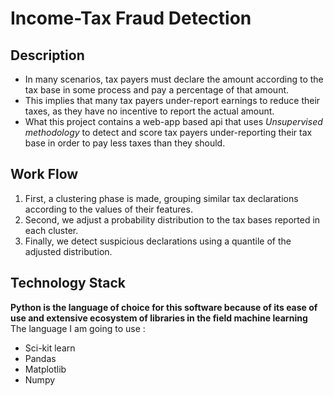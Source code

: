# Income-Tax Fraud Detection

## Description
* In many scenarios, tax payers must declare the amount according to the tax base in some process and pay a percentage of that amount.
* This implies that many tax payers under-report earnings to reduce their taxes, as they have no incentive to report the actual amount.
* What this project contains a web-app based api that uses *Unsupervised methodology* to detect and score tax payers under-reporting their tax base in order to pay less taxes than they should.

## Work Flow
1. First, a clustering phase is made, grouping similar tax declarations according to the values of their features.
2. Second, we adjust a probability distribution to the tax bases reported in each cluster.
3. Finally, we detect suspicious declarations using a quantile of the adjusted distribution.

## Technology Stack
**Python is the language of choice for this software because of its ease of use and extensive ecosystem of libraries in the field machine learning**
The language I am going to use :
* Sci-kit learn
* Pandas
* Matplotlib
* Numpy


